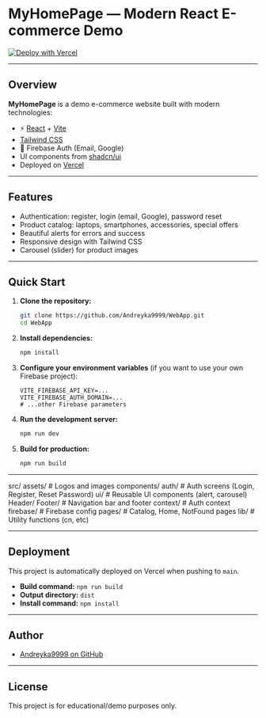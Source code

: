 # MyHomePage — Modern React E-commerce Demo

[![Deploy with Vercel](https://vercel.com/button)](https://vercel.com/import/project?template=https://github.com/Andreyka9999/WebApp)

---

## Overview

**MyHomePage** is a demo e-commerce website built with modern technologies:
- ⚡️ [React](https://react.dev/) + [Vite](https://vitejs.dev/)
-  [Tailwind CSS](https://tailwindcss.com/)
- 🔐 Firebase Auth (Email, Google)
- UI components from [shadcn/ui](https://ui.shadcn.com/)
- Deployed on [Vercel](https://vercel.com/)

---

## Features

- Authentication: register, login (email, Google), password reset
- Product catalog: laptops, smartphones, accessories, special offers
- Beautiful alerts for errors and success
- Responsive design with Tailwind CSS
- Carousel (slider) for product images

---
## Quick Start

1. **Clone the repository:**
    ```sh
    git clone https://github.com/Andreyka9999/WebApp.git
    cd WebApp
    ```

2. **Install dependencies:**
    ```sh
    npm install
    ```

3. **Configure your environment variables** (if you want to use your own Firebase project):
    ```
    VITE_FIREBASE_API_KEY=...
    VITE_FIREBASE_AUTH_DOMAIN=...
    # ...other Firebase parameters
    ```

4. **Run the development server:**
    ```sh
    npm run dev
    ```

5. **Build for production:**
    ```sh
    npm run build
    ```

---
src/
assets/ # Logos and images
components/
auth/ # Auth screens (Login, Register, Reset Password)
ui/ # Reusable UI components (alert, carousel)
Header/ Footer/ # Navigation bar and footer
context/ # Auth context
firebase/ # Firebase config
pages/ # Catalog, Home, NotFound pages
lib/ # Utility functions (cn, etc)

---

## Deployment

This project is automatically deployed on Vercel when pushing to `main`.

- **Build command:** `npm run build`
- **Output directory:** `dist`
- **Install command:** `npm install`

---

## Author

- [Andreyka9999 on GitHub](https://github.com/Andreyka9999)

---

## License

This project is for educational/demo purposes only.
